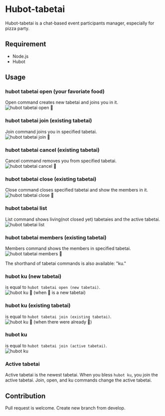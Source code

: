 Hubot-tabetai
=============

Hubot-tabetai is a chat-based event participants manager, especially for pizza party.

## Requirement
* Node.js
* Hubot

## Usage
### hubot tabetai open (your favoriate food)
Open command creates new tabetai and joins you in it.  
![hubot tabetai open :pizza:](https://gyazo.com/1f0382ed083a71e21ed54b6c77d8405a.png)
### hubot tabetai join (existing tabetai)
Join command joins you in specified tabetai.  
![hubot tabetai join :pizza:](https://gyazo.com/547d306c07eda4da63341372a07990a5.png)
### hubot tabetai cancel (existing tabetai)
Cancel command removes you from specified tabetai.  
![hubot tabetai cancel :pizza:](https://gyazo.com/832a7eb79bdaab14f182df4e35af72a1.png)
### hubot tabetai close (existing tabetai)
Close command closes specified tabetai and show the members in it.  
![hubot tabetai close :pizza:](https://gyazo.com/e38a82c3faafa654e428b7ab6daf88da.png)
### hubot tabetai list
List command shows living(not closed yet) tabetaies and the active tabetai.  
![hubot tabetai list](https://gyazo.com/df48e01189f100a9e83b4d24030a6fd5.png)
### hubot tabetai members (existing tabetai)
Members command shows the members in specified tabetai.  
![hubot tabetai members :pizza:](https://gyazo.com/1df42946238e0fd6ffde3ba396547c34.png)

The shorthand of tabetai commands is also available: "ku."

### hubot ku (new tabetai)
is equal to `hubot tabetai open (new tabetai)`.  
![hubot ku :pizza: (when :pizza: is a new tabetai)](https://gyazo.com/0a5ead82741ed071a19f3ef696b08f9a.png)
### hubot ku (existing tabetai)
is equal to `hubot tabetai join (existing tabetai)`.  
![hubot ku :pizza: (when there were already :pizza:)](https://gyazo.com/4ab4452680354557b47416221fda7572.png)
### hubot ku
is equal to `hubot tabetai join (active tabetai)`.  
![hubot ku](https://gyazo.com/90c8ad35039d6cef89ad51f7dfe4d660.png)

### Active tabetai
Active tabetai is the newest tabetai. When you bless `hubot ku`, you join the active tabetai.
Join, open, and ku commands change the active tabetai.

## Contribution
Pull request is welcome. Create new branch from develop.
